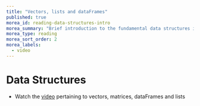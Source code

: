 ```yaml
---
title: "Vectors, lists and dataFrames"
published: true
morea_id: reading-data-structures-intro
morea_summary: "Brief introduction to the fundamental data structures in R"
morea_type: reading
morea_sort_order: 2
morea_labels:
  - video
---
```


# Data Structures 

* Watch the [video](https://vimeo.com/manage/videos/745970133) pertaining to vectors, matrices, dataFrames and lists



